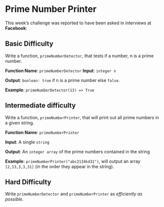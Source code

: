 # Prime Number Printer

This week’s challenge was reported to have been asked in interviews at **Facebook**:

## Basic Difficulty

Write a function, `primeNumberDetector`, that tests if a number, n is a prime number.

**Function Name**: `primeNumberDetector`
**Input**: `integer n`

**Output**: `boolean: true` if n is a prime number else `false`.

**Example**: `primeNumberDetector(13) => True`

## Intermediate difficulty

Write a function, `primeNumberPrinter`, that will print out all prime numbers in a given string.

**Function Name**: `primeNumberPrinter`

**Input**: A single `string`

**Output**: An `integer array` of the prime numbers contained in the string

**Example:** `primeNumberPrinter("abc2134kd31")`, will output an array `[2,13,3,3,31]` (in the order they appear in the string).

## Hard Difficulty

Write `primeNumberDetector` and `primeNumberPrinter` as *efficiently as possible*.
